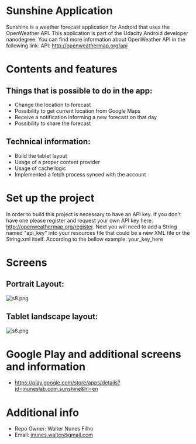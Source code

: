 # **Sunshine Application** #

Sunshine is a weather forecast application for Android that uses the OpenWeather API. This application is part of the Udacity Android developer nanodegree.
You can find more information about OpenWeather API in the following link: API: http://openweathermap.org/api

# **Contents and features** #
## Things that is possible to do in the app: ##
* Change the location to forecast
* Possibility to get current location from Google Maps
* Receive a notification informing a new forecast on that day
* Possibility to share the forecast

## Technical information: ##
* Build the tablet layout
* Usage of a proper content provider
* Usage of cache logic
* Implemented a fetch process synced with the account

# **Set up the project** #

In order to build this project is necessary to have an API key. If you don't have one please register and request your own API key here: http://openweathermap.org/register.
Next you will need to add a String named "api_key" into your resources file that could be a new XML file or the String.xml itself. According to the bellow example:
<string name="api_key" translatable="false">your_key_here</string>

# **Screens** #
## Portrait Layout: ##

![s8.png](https://bitbucket.org/repo/k6neKa/images/3044334187-s8.png)

## Tablet landscape layout: ##

![s6.png](https://bitbucket.org/repo/k6neKa/images/1592313677-s6.png)

# **Google Play and additional screens and information** #
* https://play.google.com/store/apps/details?id=jnuneslab.com.sunshine&hl=en

# **Additional info** #
* Repo Owner: Walter Nunes Filho
* Email: jnunes.walter@gmail.com